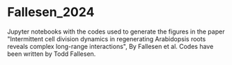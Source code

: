 # Fallesen_2024
Jupyter notebooks with the codes used to generate the figures in the paper "Intermittent cell division dynamics in regenerating Arabidopsis roots reveals complex long-range interactions", By Fallesen et al.
Codes have been written by Todd Fallesen.
